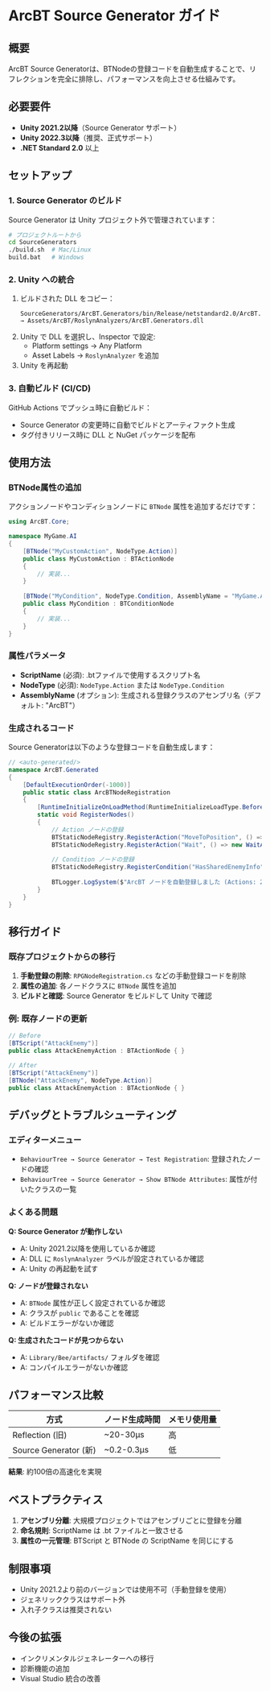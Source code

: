 # ArcBT Source Generator ガイド

## 概要

ArcBT Source Generatorは、BTNodeの登録コードを自動生成することで、リフレクションを完全に排除し、パフォーマンスを向上させる仕組みです。

## 必要要件

- **Unity 2021.2以降**（Source Generator サポート）
- **Unity 2022.3以降**（推奨、正式サポート）
- **.NET Standard 2.0** 以上

## セットアップ

### 1. Source Generator のビルド

Source Generator は Unity プロジェクト外で管理されています：

```bash
# プロジェクトルートから
cd SourceGenerators
./build.sh  # Mac/Linux
build.bat   # Windows
```

### 2. Unity への統合

1. ビルドされた DLL をコピー：
   ```
   SourceGenerators/ArcBT.Generators/bin/Release/netstandard2.0/ArcBT.Generators.dll
   → Assets/ArcBT/RoslynAnalyzers/ArcBT.Generators.dll
   ```
2. Unity で DLL を選択し、Inspector で設定:
   - Platform settings → Any Platform
   - Asset Labels → `RoslynAnalyzer` を追加
3. Unity を再起動

### 3. 自動ビルド (CI/CD)

GitHub Actions でプッシュ時に自動ビルド：
- Source Generator の変更時に自動でビルドとアーティファクト生成
- タグ付きリリース時に DLL と NuGet パッケージを配布

## 使用方法

### BTNode属性の追加

アクションノードやコンディションノードに `BTNode` 属性を追加するだけです：

```csharp
using ArcBT.Core;

namespace MyGame.AI
{
    [BTNode("MyCustomAction", NodeType.Action)]
    public class MyCustomAction : BTActionNode
    {
        // 実装...
    }
    
    [BTNode("MyCondition", NodeType.Condition, AssemblyName = "MyGame.AI")]
    public class MyCondition : BTConditionNode
    {
        // 実装...
    }
}
```

### 属性パラメータ

- **ScriptName** (必須): .btファイルで使用するスクリプト名
- **NodeType** (必須): `NodeType.Action` または `NodeType.Condition`
- **AssemblyName** (オプション): 生成される登録クラスのアセンブリ名（デフォルト: "ArcBT"）

### 生成されるコード

Source Generatorは以下のような登録コードを自動生成します：

```csharp
// <auto-generated/>
namespace ArcBT.Generated
{
    [DefaultExecutionOrder(-1000)]
    public static class ArcBTNodeRegistration
    {
        [RuntimeInitializeOnLoadMethod(RuntimeInitializeLoadType.BeforeSceneLoad)]
        static void RegisterNodes()
        {
            // Action ノードの登録
            BTStaticNodeRegistry.RegisterAction("MoveToPosition", () => new MoveToPositionAction());
            BTStaticNodeRegistry.RegisterAction("Wait", () => new WaitAction());
            
            // Condition ノードの登録
            BTStaticNodeRegistry.RegisterCondition("HasSharedEnemyInfo", () => new HasSharedEnemyInfoCondition());
            
            BTLogger.LogSystem($"ArcBT ノードを自動登録しました (Actions: 2, Conditions: 1)");
        }
    }
}
```

## 移行ガイド

### 既存プロジェクトからの移行

1. **手動登録の削除**: `RPGNodeRegistration.cs` などの手動登録コードを削除
2. **属性の追加**: 各ノードクラスに `BTNode` 属性を追加
3. **ビルドと確認**: Source Generator をビルドして Unity で確認

### 例: 既存ノードの更新

```csharp
// Before
[BTScript("AttackEnemy")]
public class AttackEnemyAction : BTActionNode { }

// After
[BTScript("AttackEnemy")]
[BTNode("AttackEnemy", NodeType.Action)]
public class AttackEnemyAction : BTActionNode { }
```

## デバッグとトラブルシューティング

### エディターメニュー

- `BehaviourTree → Source Generator → Test Registration`: 登録されたノードの確認
- `BehaviourTree → Source Generator → Show BTNode Attributes`: 属性が付いたクラスの一覧

### よくある問題

**Q: Source Generator が動作しない**
- A: Unity 2021.2以降を使用しているか確認
- A: DLL に `RoslynAnalyzer` ラベルが設定されているか確認
- A: Unity の再起動を試す

**Q: ノードが登録されない**
- A: `BTNode` 属性が正しく設定されているか確認
- A: クラスが `public` であることを確認
- A: ビルドエラーがないか確認

**Q: 生成されたコードが見つからない**
- A: `Library/Bee/artifacts/` フォルダを確認
- A: コンパイルエラーがないか確認

## パフォーマンス比較

| 方式 | ノード生成時間 | メモリ使用量 |
|------|---------------|-------------|
| Reflection (旧) | ~20-30μs | 高 |
| Source Generator (新) | ~0.2-0.3μs | 低 |

**結果**: 約100倍の高速化を実現

## ベストプラクティス

1. **アセンブリ分離**: 大規模プロジェクトではアセンブリごとに登録を分離
2. **命名規則**: ScriptName は .bt ファイルと一致させる
3. **属性の一元管理**: BTScript と BTNode の ScriptName を同じにする

## 制限事項

- Unity 2021.2より前のバージョンでは使用不可（手動登録を使用）
- ジェネリッククラスはサポート外
- 入れ子クラスは推奨されない

## 今後の拡張

- インクリメンタルジェネレーターへの移行
- 診断機能の追加
- Visual Studio 統合の改善